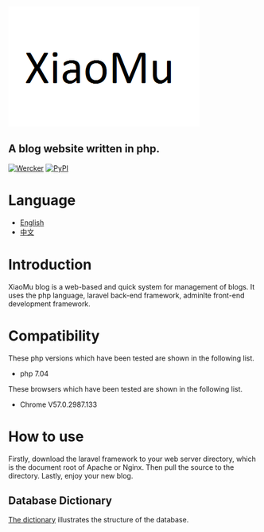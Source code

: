 ﻿![](doc/logo/logo_md.png)
## A blog website written in php.
[![Wercker](https://img.shields.io/wercker/ci/wercker/docs.svg)]()
[![PyPI](https://img.shields.io/pypi/wheel/Django.svg)]()

# Language
* [English](doc/readme_en.md) </br>
* [中文](doc/readme_zh.md)


# Introduction
XiaoMu blog is a web-based and quick system for management of blogs. It uses the php language, laravel back-end framework, adminlte front-end development framework.


# Compatibility
These php versions which have been tested are shown in the following list.
* php 7.04

These browsers which have been tested are shown in the following list.
* Chrome V57.0.2987.133

# How to use
Firstly, download the laravel framework to your web server directory, which is the document root of Apache or Nginx. Then pull the source to the directory. Lastly, enjoy your new blog.


## Database Dictionary
[The dictionary](doc/database_dictionary_en.md) illustrates the structure of the database.

